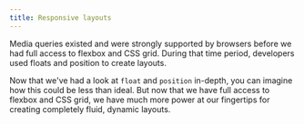 ```yaml
---
title: Responsive layouts
---
```


Media queries existed and were strongly supported by browsers before we had full access to flexbox and CSS grid. During that time period, developers used floats and position to create layouts.

Now that we've had a look at `float` and `position` in-depth, you can imagine how this could be less than ideal. But now that we have full access to flexbox and CSS grid, we have much more power at our fingertips for creating completely fluid, dynamic layouts.
